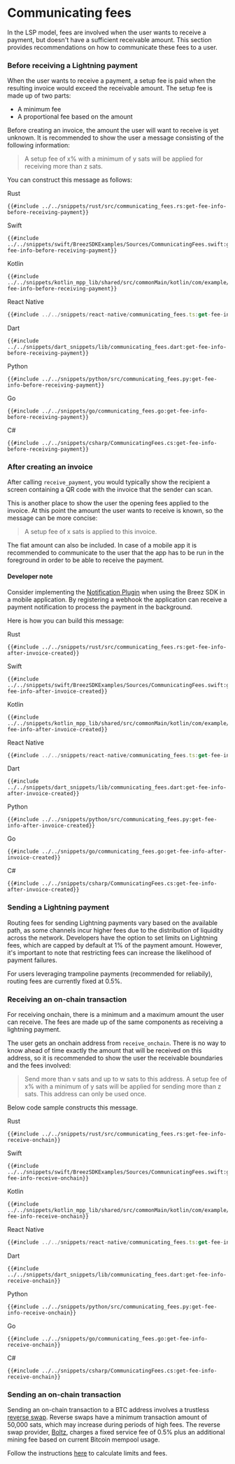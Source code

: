 # Communicating fees

In the LSP model, fees are involved when the user wants to receive a payment, but doesn't have a sufficient receivable amount. This section provides recommendations on how to communicate these fees to a user.

### Before receiving a Lightning payment
When the user wants to receive a payment, a setup fee is paid when the resulting invoice would exceed the receivable amount.
The setup fee is made up of two parts:
- A minimum fee
- A proportional fee based on the amount

Before creating an invoice, the amount the user will want to receive is yet unknown. It is recommended to show the user a message consisting of the following information:

> A setup fee of x% with a minimum of y sats will be applied for receiving more than z sats.

You can construct this message as follows:

<custom-tabs category="lang">
<div slot="title">Rust</div>
<section>

```rust,ignore
{{#include ../../snippets/rust/src/communicating_fees.rs:get-fee-info-before-receiving-payment}}
```
</section>

<div slot="title">Swift</div>
<section>

```swift,ignore
{{#include ../../snippets/swift/BreezSDKExamples/Sources/CommunicatingFees.swift:get-fee-info-before-receiving-payment}}
```
</section>

<div slot="title">Kotlin</div>
<section>

```kotlin,ignore
{{#include ../../snippets/kotlin_mpp_lib/shared/src/commonMain/kotlin/com/example/kotlinmpplib/CommunicatingFees.kt:get-fee-info-before-receiving-payment}}
```
</section>

<div slot="title">React Native</div>
<section>

```typescript
{{#include ../../snippets/react-native/communicating_fees.ts:get-fee-info-before-receiving-payment}}
```
</section>

<div slot="title">Dart</div>
<section>

```dart,ignore
{{#include ../../snippets/dart_snippets/lib/communicating_fees.dart:get-fee-info-before-receiving-payment}}
```
</section>

<div slot="title">Python</div>
<section>

```python,ignore
{{#include ../../snippets/python/src/communicating_fees.py:get-fee-info-before-receiving-payment}}
```
</section>

<div slot="title">Go</div>
<section>

```go,ignore
{{#include ../../snippets/go/communicating_fees.go:get-fee-info-before-receiving-payment}}
```
</section>

<div slot="title">C#</div>
<section>

```cs,ignore
{{#include ../../snippets/csharp/CommunicatingFees.cs:get-fee-info-before-receiving-payment}}
```
</section>
</custom-tabs>

### After creating an invoice
After calling `receive_payment`, you would typically show the recipient a screen containing a QR code with the invoice that the sender can scan.

This is another place to show the user the opening fees applied to the invoice. At this point the amount the user wants to receive is known, so the message can be more concise:

> A setup fee of x sats is applied to this invoice.

The fiat amount can also be included. In case of a mobile app it is recommended to communicate to the user that the app has to be run in the foreground in order to be able to receive the payment.
<div class="warning">
<h4>Developer note</h4>
Consider implementing the <a href="/notifications/getting_started.md">Notification Plugin</a> when using the Breez SDK in a mobile application. By registering a webhook the application can receive a payment notification to process the payment in the background.
</div>

Here is how you can build this message:

<custom-tabs category="lang">
<div slot="title">Rust</div>
<section>

```rust,ignore
{{#include ../../snippets/rust/src/communicating_fees.rs:get-fee-info-after-invoice-created}}
```
</section>

<div slot="title">Swift</div>
<section>

```swift,ignore
{{#include ../../snippets/swift/BreezSDKExamples/Sources/CommunicatingFees.swift:get-fee-info-after-invoice-created}}
```
</section>

<div slot="title">Kotlin</div>
<section>

```kotlin,ignore
{{#include ../../snippets/kotlin_mpp_lib/shared/src/commonMain/kotlin/com/example/kotlinmpplib/CommunicatingFees.kt:get-fee-info-after-invoice-created}}
```
</section>

<div slot="title">React Native</div>
<section>

```typescript
{{#include ../../snippets/react-native/communicating_fees.ts:get-fee-info-after-invoice-created}}
```
</section>

<div slot="title">Dart</div>
<section>

```dart,ignore
{{#include ../../snippets/dart_snippets/lib/communicating_fees.dart:get-fee-info-after-invoice-created}}
```
</section>

<div slot="title">Python</div>
<section>

```python,ignore
{{#include ../../snippets/python/src/communicating_fees.py:get-fee-info-after-invoice-created}}
```
</section>

<div slot="title">Go</div>
<section>

```go,ignore
{{#include ../../snippets/go/communicating_fees.go:get-fee-info-after-invoice-created}}
```
</section>

<div slot="title">C#</div>
<section>

```cs,ignore
{{#include ../../snippets/csharp/CommunicatingFees.cs:get-fee-info-after-invoice-created}}
```
</section>
</custom-tabs>

### Sending a Lightning payment
Routing fees for sending Lightning payments vary based on the available path, as some channels incur higher fees due to the distribution of liquidity across the network. Developers have the option to set limits on Lightning fees, which are capped by default at 1% of the payment amount. However, it's important to note that restricting fees can increase the likelihood of payment failures.

For users leveraging trampoline payments (recommended for reliabily), routing fees are currently fixed at 0.5%.

### Receiving an on-chain transaction
For receiving onchain, there is a minimum and a maximum amount the user can receive. The fees are made up of the same components as receiving a lightning payment.

The user gets an onchain address from `receive_onchain`. There is no way to know ahead of time exactly the amount that will be received on this address, so it is recommended to show the user the receivable boundaries and the fees involved:

> Send more than v sats and up to w sats to this address. A setup fee of x% with a minimum of y sats will be applied for sending more than z sats. This address can only be used once.

Below code sample constructs this message.

<custom-tabs category="lang">
<div slot="title">Rust</div>
<section>

```rust,ignore
{{#include ../../snippets/rust/src/communicating_fees.rs:get-fee-info-receive-onchain}}
```
</section>

<div slot="title">Swift</div>
<section>

```swift,ignore
{{#include ../../snippets/swift/BreezSDKExamples/Sources/CommunicatingFees.swift:get-fee-info-receive-onchain}}
```
</section>

<div slot="title">Kotlin</div>
<section>

```kotlin,ignore
{{#include ../../snippets/kotlin_mpp_lib/shared/src/commonMain/kotlin/com/example/kotlinmpplib/CommunicatingFees.kt:get-fee-info-receive-onchain}}
```
</section>

<div slot="title">React Native</div>
<section>

```typescript
{{#include ../../snippets/react-native/communicating_fees.ts:get-fee-info-receive-onchain}}
```
</section>

<div slot="title">Dart</div>
<section>

```dart,ignore
{{#include ../../snippets/dart_snippets/lib/communicating_fees.dart:get-fee-info-receive-onchain}}
```
</section>

<div slot="title">Python</div>
<section>

```python,ignore
{{#include ../../snippets/python/src/communicating_fees.py:get-fee-info-receive-onchain}}
```
</section>

<div slot="title">Go</div>
<section>

```go,ignore
{{#include ../../snippets/go/communicating_fees.go:get-fee-info-receive-onchain}}
```
</section>

<div slot="title">C#</div>
<section>

```cs,ignore
{{#include ../../snippets/csharp/CommunicatingFees.cs:get-fee-info-receive-onchain}}
```
</section>
</custom-tabs>

### Sending an on-chain transaction
Sending an on-chain transaction to a BTC address involves a trustless [reverse swap](https://medium.com/breez-technology/reverse-submarine-swaps-another-step-towards-a-p2p-lightning-economy-bacb040fdca7). Reverse swaps have a minimum transaction amount of 50,000 sats, which may increase during periods of high fees. The reverse swap provider, [Boltz](https://boltz.exchange/), charges a fixed service fee of 0.5% plus an additional mining fee based on current Bitcoin mempool usage.

Follow the instructions [here](./pay_onchain.html) to calculate limits and fees.
